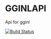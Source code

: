 # GGINLAPI
Api for gginl


[![Build Status](https://travis-ci.com/pyaesonehein1141991/GGINLAPI.svg)](https://travis-ci.com/pyaesonehein1141991/GGINLAPI)
